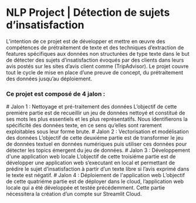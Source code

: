 # NLP Project | Détection de sujets d’insatisfaction
L’intention de ce projet est de développer et mettre en œuvre des compétences de prétraitement de texte et des techniques d’extraction de features spécifiques aux données non structurées de type texte dans le but de détecter des sujets d’insatisfaction évoqués par des clients dans leurs avis postés sur les sites d’avis client comme (TripAdvisor). Le projet couvre tout le cycle de mise en place d’une preuve de concept, du prétraitement des données jusqu’au déploiement. 

<h3>Ce projet est composé de 4 jalon : </h3>
# Jalon 1 : Nettoyage et pré-traitement des données 
L’objectif de cette premiére partie est de recueillir un jeu de données nettoyé et constitué de ses mots les plus essentiels et les plus représentatifs. Nous identifierons la spécificité des données texte, en ce sens qu’elles sont rarement exploitables sous leur forme brute.
# Jalon 2 : Vectorisation et modélisation des données
L’objectif de cette deuxiéme partie est de transformer le jeu de données textuel en données numériques puis utiliser ces données pour détecter les topics émergent du jeu
de données. 
# Jalon 3 : Développement d'une application web locale
L’objectif de cette troisiéme partie est de développer une application web s’executant en local et permettant de prédire le sujet d’insatisfaction à partir d’un texte libre si l’avis exprimé dans le texte est négatif.
# Jalon 4 : Déploiement de l'application web
L’objectif de cette quatriéme partie est de déployer dans le cloud, l’application web locale qui a été développée et testée précédemment. Cette partie nécessitera la création d’un compte sur Streamlit Cloud.




